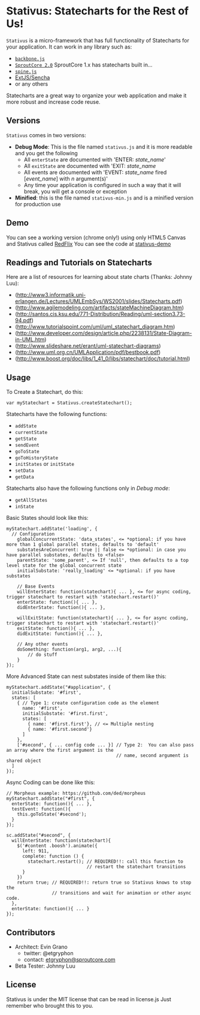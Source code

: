 # Stativus: Statecharts for the Rest of Us!

`Stativus` is a micro-framework that has full functionality of Statecharts for your application.  It can work in any library such as:

  + [`backbone.js`](http://documentcloud.github.com/backbone/)
  + [`SproutCore 2.0`](http://www.sproutcore.com/) SproutCore 1.x has statecharts built in...
  + [`spine.js`](http://maccman.github.com/spine/)
  + [ExtJS/Sencha](http://www.sencha.com/)
  + or any others

Statecharts are a great way to organize your web application and make it more robust and increase code reuse.

## Versions

`Stativus` comes in two versions:

  + **Debug Mode**: This is the file named `stativus.js` and it is more readable and you get the following
    + All `enterState` are documented with 'ENTER: *state_name*' 
    + All `exitState` are documented with 'EXIT: *state_name*
    + All events are documented with 'EVENT: *state_name* fired [*event_name*] with *n* argument(s)'
    + Any time your application is configured in such a way that it will break, you will get a console or exception
  + **Minified**: this is the file named `stativus-min.js` and is a minified version for production use

## Demo

You can see a working version (chrome only!) using only HTML5 Canvas and Stativus called [RedFlix](http://aperture-0672911f.strobeapp.com/)
You can see the code at [stativus-demo](https://github.com/etgryphon/stativus-demo)

## Readings and Tutorials on Statecharts

Here are a list of resources for learning about state charts (Thanks: Johnny Luu):

  + (http://www3.informatik.uni-erlangen.de/Lectures/UMLEmbSys/WS2001/slides/Statecharts.pdf)
  + (http://www.agilemodeling.com/artifacts/stateMachineDiagram.htm)
  + (http://santos.cis.ksu.edu/771-Distribution/Reading/uml-section3.73-94.pdf)
  + (http://www.tutorialspoint.com/uml/uml_statechart_diagram.htm)
  + (http://www.developer.com/design/article.php/2238131/State-Diagram-in-UML.htm)
  + (http://www.slideshare.net/erant/uml-statechart-diagrams)
  + (http://www.uml.org.cn/UMLApplication/pdf/bestbook.pdf)
  + (http://www.boost.org/doc/libs/1_41_0/libs/statechart/doc/tutorial.html)

## Usage

To Create a Statechart, do this:

  `var myStatechart = Stativus.createStatechart();`

Statecharts have the following functions:

  + `addState`
  + `currentState`
  + `getState`
  + `sendEvent`
  + `goToState`
  + `goToHistoryState`
  + `initStates` or `initState`
  + `setData`
  + `getData`
  
Statecharts also have the following functions only in *Debug mode*:

  + `getAllStates`
  + `inState`
  
Basic States should look like this:
	
	myStatechart.addState('loading', {
	  // Configuration
		globalConcurrentState: 'data_states', <= *optional: if you have more than 1 global parallel states, defaults to 'default'
		substatesAreConcurrent: true || false <= *optional: in case you have parallel substates, defaults to <false>
		parentState: 'some_parent', <= If 'null', then defaults to a top level state for the global concurrent state
		initialSubstate: 'really_loading' <= *optional: if you have substates
		
		// Base Events
		willEnterState: function(statechart){ ... }, <= for async coding, trigger statechart to restart with 'statechart.restart()'
		enterState: function(){ ... },
		didEnterState: function(){ ... },
		
		willExitState: function(statechart){ ... }, <= for async coding, trigger statechart to restart with 'statechart.restart()'
		exitState: function(){ ... },
		didExitState: function(){ ... },
		
		// Any other events
		doSomething: function(arg1, arg2, ...){
		    // do stuff
		}
	});
	
More Advanced State can nest substates inside of them like this:
    
	myStatechart.addState("#application", {
	  initialSubstate: '#first',
	  states: [ 
	    { // Type 1: create configuration code as the element
	      name: '#first',
	      initialSubstate: '#first.first',
	      states: [
	        { name: '#first.first'}, // <= Multiple nesting
	        { name: '#first.second'}
	      ]
	    },
	    ['#second', { ... config code ... }] // Type 2:  You can also pass an array where the first argument is the 
	                                         // name, second argument is shared object
	  ]
	});
    
Async Coding can be done like this:
	
	// Morpheus example: https://github.com/ded/morpheus
	myStatechart.addState("#first", {
	  enterState: function(){ ... },
	  testEvent: function(){
	    this.goToState('#second');
	  }
	});

	sc.addState("#second", {
	  willEnterState: function(statechart){
	    $('#content .boosh').animate({
	      left: 911,
	      complete: function () {
	        statechart.restart(); // REQUIRED!!: call this function to 
	                              // restart the statechart transitions
	      }
	    })
	    return true; // REQUIRED!!: return true so Stativus knows to stop the 
	                 // transitions and wait for animation or other async code.
	  },
	  enterState: function(){ ... }
	});
    
## Contributors

+ Architect: Evin Grano
  + twitter: @etgryphon
  + contact: etgryphon@sproutcore.com
+ Beta Tester: Johnny Luu

## License

Stativus is under the MIT license that can be read in license.js  Just remember who brought this to you.

